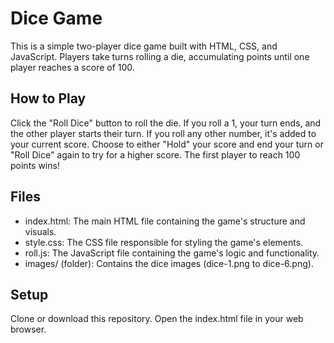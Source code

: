 # Dice Game

This is a simple two-player dice game built with HTML, CSS, and JavaScript. Players take turns rolling a die, accumulating points until one player reaches a score of 100.

## How to Play

Click the "Roll Dice" button to roll the die.
If you roll a 1, your turn ends, and the other player starts their turn.
If you roll any other number, it's added to your current score.
Choose to either "Hold" your score and end your turn or "Roll Dice" again to try for a higher score.
The first player to reach 100 points wins!
## Files

- index.html: The main HTML file containing the game's structure and visuals.
- style.css: The CSS file responsible for styling the game's elements.
- roll.js: The JavaScript file containing the game's logic and functionality.
- images/ (folder): Contains the dice images (dice-1.png to dice-6.png).
## Setup

Clone or download this repository.
Open the index.html file in your web browser.
